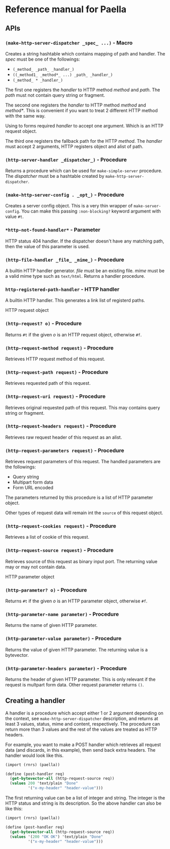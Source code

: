 Reference manual for Paella
===========================

APIs
----

### `(make-http-server-dispatcher _spec_ ...)` - Macro
Creates a string hashtable which contains mapping of path and handler.
The _spec_ must be one of the followings:

- `(_method_ _path_ _handler_)`
- `((_method1_ _method*_ ...) _path_ _handler_)`
- `(_method_ * _handler_)`

The first one registers the _handler_ to HTTP method _method_ and _path_. The
_path_ must not contain query string or fragment.

The second one registers the _handler_ to HTTP method _method_ and _method*_.
This is convenient if you want to treat 2 different HTTP method with the
same way.

Using to forms required _handler_ to accept one argument. Which is an
HTTP request object.

The third one registers the fallback path for the HTTP _method_. The
_handler_ must accept 2 arguments, HTTP registers object and alist of
path.


### `(http-server-handler _dispatcher_)` - Procedure

Returns a procedure which can be used for `make-simple-server` procedure.
The _dispatcher_ must be a hashtable created by `make-http-server-dispatcher`.

### `(make-http-server-config . _opt_)` - Procedure

Creates a server config object. This is a very thin wrapper of
`make-server-config`. You can make this passing `:non-blocking?` keyword
argument with value `#t`.


### `*http-not-found-handler*` - Parameter

HTTP status 404 handler. If the dispatcher doesn't have any matching
path, then the value of this parameter is used.

### `(http-file-handler _file_ _mime_)` - Procedure

A builtin HTTP handler generator. _file_ must be an existing file.
_mime_ must be a valid mime type such as `text/html`. Returns a 
handler procedure.

### `http-registered-path-handler` - HTTP handler

A builtin HTTP handler. This generates a link list of registerd paths.


HTTP request object

### `(http-request? o)` - Procedure

Returns `#t` if the given _o_ is an HTTP request object, otherwise `#f`.

### `(http-request-method request)` - Procedure

Retrieves HTTP request method of this request.

### `(http-request-path request)` - Procedure

Retrieves requested path of this request.

### `(http-request-uri request)` - Procedure

Retrieves original requested path of this request. This may contains
query string or fragment.

### `(http-request-headers request)` - Procedure

Retrieves raw request header of this request as an alist.

### `(http-request-parameters request)` - Procedure

Retrieves request parameters of this request. The handled parameters are
the followings:

- Query string
- Multipart form data
- Form URL encoded

The parameters returned by this procedure is a list of HTTP parameter
object.

Other types of request data will remain int the `source` of this request
object.

### `(http-request-cookies request)` - Procedure

Retrieves a list of cookie of this request.

### `(http-request-source request)` - Procedure

Retrieves source of this request as binary input port. The returning
value may or may not contain data.


HTTP parameter object

### `(http-parameter? o)` - Procedure

Returns `#t` if the given _o_ is an HTTP parameter object, otherwise `#f`.

### `(http-parameter-name parameter)` - Procedure

Returns the name of given HTTP parameter.

### `(http-parameter-value parameter)` - Procedure

Returns the value of given HTTP parameter. The returning value is a bytevector.

### `(http-parameter-headers parameter)` - Procedure

Returns the header of given HTTP parameter. This is only relevant if the
request is multpart form data. Other request parameter returns `()`.


Creating a handler
------------------

A handler is a procedure which accept either 1 or 2 argument depending
on the context, see `make-http-server-dispatcher` description, and returns
at least 3 values, status, mime and content, respectively. The procedure
can return more than 3 values and the rest of the values are treated
as HTTP headers.

For example, you want to make a POST handler which retrieves all request
data (and discards, in this example), then send back extra headers. The
handler would look like this.

```scheme
(import (rnrs) (paella))

(define (post-handler req)
  (get-bytevector-all (http-request-source req))
  (values 200 'text/plain "Done"
          '("x-my-header" "header-value")))

```

The first returning value can be a list of integer and string. The integer
is the HTTP status and string is its description. So the above handler
can also be like this:

```scheme
(import (rnrs) (paella))

(define (post-handler req)
  (get-bytevector-all (http-request-source req))
  (values '(200 "OK OK") 'text/plain "Done"
          '("x-my-header" "header-value")))

```
